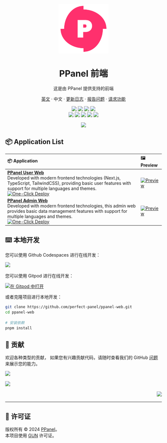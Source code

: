 <a name="readme-top"></a>

<div align="center">

<img width="160" src="https://raw.githubusercontent.com/perfect-panel/ppanel-assets/refs/heads/main/logo.svg">

<h1>PPanel 前端</h1>

这是由 PPanel 提供支持的前端

[英文](./README.md)
·
中文
·
[更新日志](./CHANGELOG.md)
·
[报告问题][issues-link]
·
[请求功能][issues-link]

<!-- SHIELD GROUP -->

[![][github-release-shield]][github-release-link]
[![][github-releasedate-shield]][github-releasedate-link]
[![][github-action-test-shield]][github-action-test-link]
[![][github-action-release-shield]][github-action-release-link]<br/>
[![][github-contributors-shield]][github-contributors-link]
[![][github-forks-shield]][github-forks-link]
[![][github-stars-shield]][github-stars-link]
[![][github-issues-shield]][github-issues-link]
[![][github-license-shield]][github-license-link]

![][split]

</div>

## 📦 Application List

| 📦 Application                                                                                                                                                                                                                                                                                                                                | 🖼️ Preview                                                     |
| :-------------------------------------------------------------------------------------------------------------------------------------------------------------------------------------------------------------------------------------------------------------------------------------------------------------------------------------------- | :------------------------------------------------------------- |
| [**PPanel User Web**][ppanel-user-web-github]<br/>Developed with modern frontend technologies (Next.js, TypeScript, TailwindCSS), providing basic user features with support for multiple languages and themes.<br/>[![One-Click Deploy](https://img.shields.io/badge/Deploy%20with-Vercel-blue?style=for-the-badge)][ppanel-user-web-deploy] | [![Preview][ppanel-user-web-cover]][ppanel-user-web-github]    |
| [**PPanel Admin Web**][ppanel-admin-web-github]<br/>Developed with modern frontend technologies, this admin web provides basic data management features with support for multiple languages and themes.<br/>[![One-Click Deploy](https://img.shields.io/badge/Deploy%20with-Vercel-blue?style=for-the-badge)][ppanel-admin-web-deploy]        | [![Preview][ppanel-admin-web-cover]][ppanel-admin-web-preview] |

## ⌨️ 本地开发

您可以使用 Github Codespaces 进行在线开发：

[![][codespaces-shield]][codespaces-link]

您可以使用 Gitpod 进行在线开发：

[![在 Gitpod 中打开](https://gitpod.io/button/open-in-gitpod.svg)][gitpod-link]

或者克隆项目进行本地开发：

```bash
git clone https://github.com/perfect-panel/ppanel-web.git
cd ppanel-web

# 安装依赖
pnpm install
```

## 🤝 贡献

欢迎各种类型的贡献，
如果您有兴趣贡献代码，请随时查看我们的 GitHub
[问题][github-issues-link] 来展示您的能力。

[![][pr-welcome-shield]][pr-welcome-link]

[![][contributors-contrib]][contributors-url]

<div align="right">

[![][back-to-top]](#readme-top)

</div>

---

## 📝 许可证

版权所有 © 2024 [PPanel][profile-link]。<br />
本项目使用 [GUN](./LICENSE) 许可证。

<!-- LINK GROUP -->

[back-to-top]: https://img.shields.io/badge/-BACK_TO_TOP-151515?style=flat-square
[codespaces-link]: https://codespaces.new/perfect-panel/ppanel-web
[codespaces-shield]: https://github.com/codespaces/badge.svg
[contributors-contrib]: https://contrib.rocks/image?repo=perfect-panel/ppanel-web
[contributors-url]: https://github.com/perfect-panel/ppanel-web/graphs/contributors
[github-action-release-link]: https://github.com/perfect-panel/ppanel-web/actions/workflows/release.yml
[github-action-release-shield]: https://img.shields.io/github/actions/workflow/status/perfect-panel/ppanel-web/release.yml?label=release&labelColor=black&logo=githubactions&logoColor=white&style=flat-square
[github-action-test-link]: https://github.com/perfect-panel/ppanel-web/actions/workflows/test.yml
[github-action-test-shield]: https://img.shields.io/github/actions/workflow/status/perfect-panel/ppanel-web/test.yml?label=test&labelColor=black&logo=githubactions&logoColor=white&style=flat-square
[github-contributors-link]: https://github.com/perfect-panel/ppanel-web/graphs/contributors
[github-contributors-shield]: https://img.shields.io/github/contributors/perfect-panel/ppanel-web?color=c4f042&labelColor=black&style=flat-square
[github-forks-link]: https://github.com/perfect-panel/ppanel-web/network/members
[github-forks-shield]: https://img.shields.io/github/forks/perfect-panel/ppanel-web?color=8ae8ff&labelColor=black&style=flat-square
[github-issues-link]: https://github.com/perfect-panel/ppanel-web/issues
[github-issues-shield]: https://img.shields.io/github/issues/perfect-panel/ppanel-web?color=ff80eb&labelColor=black&style=flat-square
[github-license-link]: https://github.com/perfect-panel/ppanel-web/blob/master/LICENSE
[github-license-shield]: https://img.shields.io/github/license/perfect-panel/ppanel-web?color=white&labelColor=black&style=flat-square
[github-release-link]: https://github.com/perfect-panel/ppanel-web/releases
[github-release-shield]: https://img.shields.io/github/v/release/perfect-panel/ppanel-web?style=flat-square&sort=semver&logo=github
[github-releasedate-link]: https://github.com/perfect-panel/ppanel-web/releases
[github-releasedate-shield]: https://img.shields.io/github/release-date/perfect-panel/ppanel-web?labelColor=black&style=flat-square
[github-stars-link]: https://github.com/perfect-panel/ppanel-web/network/stargazers
[github-stars-shield]: https://img.shields.io/github/stars/perfect-panel/ppanel-web?color=ffcb47&labelColor=black&style=flat-square
[gitpod-link]: https://gitpod.io/#https://github.com/perfect-panel/ppanel-web
[issues-link]: https://github.com/perfect-panel/ppanel-web/issues/new/choose
[pr-welcome-link]: https://github.com/perfect-panel/ppanel-web/pulls
[pr-welcome-shield]: https://img.shields.io/badge/🤯_pr_welcome-%E2%86%92-ffcb47?labelColor=black&style=for-the-badge
[profile-link]: https://github.com/perfect-panel
[split]: https://raw.githubusercontent.com/andreasbm/readme/master/assets/lines/rainbow.png
[ppanel-user-web-github]: https://github.com/perfect-panel/ppanel-web/tree/main/apps/user
[ppanel-user-web-cover]: https://urlscan.io/liveshot/?width=1920&height=1080&url=https://user.ppanel.dev
[ppanel-user-web-preview]: https://user.ppanel.dev
[ppanel-user-web-deploy]: https://vercel.com/new/clone?demo-description=PPanel%20is%20a%20pure%2C%20professional%2C%20and%20perfect%20open-source%20proxy%20panel%20tool%2C%20designed%20to%20be%20your%20ideal%20choice%20for%20learning%20and%20practical%20use&demo-image=https%3A%2F%2Furlscan.io%2Fliveshot%2F%3Fwidth%3D1920%26height%3D1080%26url%3Dhttps%3A%2F%2Fuser.ppanel.dev&demo-title=PPanel%20User%20Web&demo-url=https%3A%2F%2Fuser.ppanel.dev%2F&from=.&project-name=ppanel-user-web&repository-name=ppanel-web&repository-url=https%3A%2F%2Fgithub.com%2Fperfect-panel%2Fppanel-web&root-directory=apps%2Fuser&skippable-integrations=1
[ppanel-admin-web-github]: https://github.com/perfect-panel/ppanel-web/tree/main/apps/admin
[ppanel-admin-web-cover]: https://urlscan.io/liveshot/?width=1920&height=1080&url=https://admin.ppanel.dev
[ppanel-admin-web-preview]: https://admin.ppanel.dev
[ppanel-admin-web-deploy]: https://vercel.com/new/clone?demo-description=PPanel%20is%20a%20pure%2C%20professional%2C%20and%20perfect%20open-source%20proxy%20panel%20tool%2C%20designed%20to%20be%20your%20ideal%20choice%20for%20learning%20and%20practical%20use&demo-image=https%3A%2F%2Furlscan.io%2Fliveshot%2F%3Fwidth%3D1920%26height%3D1080%26url%3Dhttps%3A%2F%2Fadmin.ppanel.dev&demo-title=PPanel%20Admin%20Web&demo-url=https%3A%2F%2Fadmin.ppanel.dev%2F&from=.&project-name=ppanel-admin-web&repository-name=ppanel-web&repository-url=https%3A%2F%2Fgithub.com%2Fperfect-panel%2Fppanel-web&root-directory=apps%2Fadmin&skippable-integrations=1
